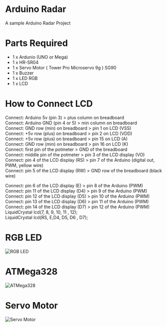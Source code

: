 # Arduino Radar
A sample Arduino Radar Project

# Parts Required
<ul>
<li> 1 x Ardunio (UNO or Mega) </li>
<li> 1 x HR-SR04 </li>
<li> 1 x Servo Motor ( Tower Pro Microservo 9g ) SG90 </li>
<li> 1 x Buzzer </li>
<li> 1 x LED RGB </li>
<li> 1 x LCD </li>
</ul>

# How to Connect LCD
Connect: Arduino 5v (pin 3) > plus column on breadboard <br>
Connect: Arduino GND (pin 4 or 5) > min column on breadboard <br>
Connect: GND row (min) on breadboard > pin 1 on LCD (VSS)<br>
Connect: +5v row (plus) on breadboard > pin 2 on LCD (VDD)<br>
Connect: +5v row (plus) on breadboard > pin 15 on LCD (A)<br>
Connect: GND row (min) on breadboard > pin 16 on LCD (K)<br>
Connect: first pin of the potmeter > GND of the breadboard<br>
Connect: middle pin of the potmeter > pin 3 of the LCD display (VO)<br>
Connect: pin 4 of the LCD display (RS) > pin 7 of the Arduino (digital out, PWM, yellow wire) <br>
Connect: pin 5 of the LCD display (RW) > GND row of the breadboard (black wire)<br>

Connect: pin 6 of the LCD display (E) > pin 8 of the Arduino (PWM)<br>
Connect: pin 11 of the LCD display (D4) > pin 9 of the Arduino (PWM)<br>
Connect: pin 12 of the LCD display (D5) > pin 10 of the Arduino (PWM)<br>
Connect: pin 13 of the LCD display (D6) > pin 11 of the Arduino (PWM)<br>
Connect: pin 14 of the LCD display (D7) > pin 12 of the Arduino (PWM)<br>
LiquidCrystal lcd(7, 8, 9, 10, 11 , 12);<br>
LiquidCrystal lcd(RS, E,D4, D5, D6 , D7);
# RGB LED 
![RGB LED](http://funkyimg.com/i/2n7gJ.png)
# ATMega328 
![ATMega328](http://funkyimg.com/i/2n7gH.png)
# Servo Motor 
![Servo Motor](http://funkyimg.com/i/2n7gK.png)

